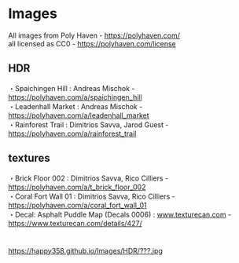 # Images
  
All images from Poly Haven - https://polyhaven.com/  
all licensed as CC0 - https://polyhaven.com/license  
  
## HDR
・Spaichingen Hill : Andreas Mischok - https://polyhaven.com/a/spaichingen_hill  
・Leadenhall Market : Andreas Mischok - https://polyhaven.com/a/leadenhall_market  
・Rainforest Trail : Dimitrios Savva, Jarod Guest - https://polyhaven.com/a/rainforest_trail  
  
## textures
・Brick Floor 002 : Dimitrios Savva, Rico Cilliers - https://polyhaven.com/a/t_brick_floor_002  
・Coral Fort Wall 01 : Dimitrios Savva, Rico Cilliers - https://polyhaven.com/a/coral_fort_wall_01  
・Decal: Asphalt Puddle Map (Decals 0006) : www.texturecan.com - https://www.texturecan.com/details/427/  
  
# 
https://happy358.github.io/Images/HDR/???.jpg  
